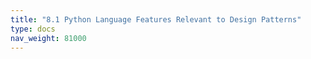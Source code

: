 ```yaml
---
title: "8.1 Python Language Features Relevant to Design Patterns"
type: docs
nav_weight: 81000
---
```

